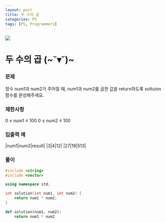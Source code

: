 ```yaml
---
layout: post
title: 두 수의 곱
categories: PS
tags: [PS, Programmers]
---
```


<img src="https://programmers.co.kr/assets/img-meta-programmers-86b32ab1929330ced348f75cf9a8033cbf8da3e78611d80f05dc3a321927f13b.png" />

# 두 수의 곱 (~˘▾˘)~

### 문제

정수 num1과 num2가 주어질 때, num1과 num2를 곱한 값을 return하도록 soltuion 함수를 완성해주세요.

### 제한사항

0 ≤ num1 ≤ 100
0 ≤ num2 ≤ 100

### 입출력 예

|num1|num2|result|
|3|4|12|
|27|19|513|

### 풀이
```c++
#include <string>
#include <vector>

using namespace std;

int solution(int num1, int num2) {
    return num1 * num2;
}
```

```python
def solution(num1, num2):
    return num1 * num2
```